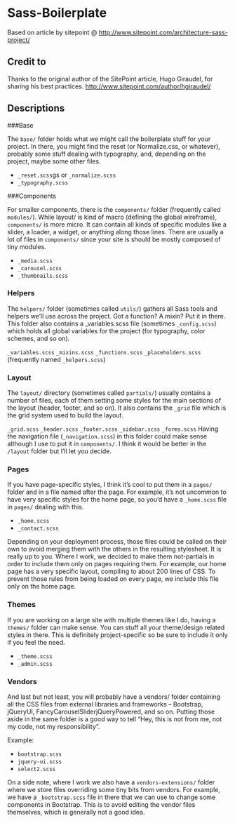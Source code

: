 # Sass-Boilerplate

Based on article by sitepoint @ http://www.sitepoint.com/architecture-sass-project/

## Credit to
Thanks to the original author of the SitePoint article, Hugo Giraudel, for sharing his best practices. http://www.sitepoint.com/author/hgiraudel/

## Descriptions

###Base

The `base/` folder holds what we might call the boilerplate stuff for your project. In there, you might find the reset (or Normalize.css, or whatever), probably some stuff dealing with typography, and, depending on the project, maybe some other files.

* `_reset.scss`gs or `_normalize.scss`
* `_typography.scss`

###Components

For smaller components, there is the `components/` folder (frequently called `modules/`). While layout/ is kind of macro (defining the global wireframe), `components/` is more micro. It can contain all kinds of specific modules like a slider, a loader, a widget, or anything along those lines. There are usually a lot of files in `components/` since your site is should be mostly composed of tiny modules.

* `_media.scss`
* `_carousel.scss`
* `_thumbnails.scss`

### Helpers

The `helpers/` folder (sometimes called `utils/`) gathers all Sass tools and helpers we’ll use across the project. Got a function? A mixin? Put it in there. This folder also contains a _variables.scss file (sometimes `_config.scss`) which holds all global variables for the project (for typography, color schemes, and so on).

`_variables.scss`
`_mixins.scss`
`_functions.scss`
`_placeholders.scss` (frequently named `_helpers.scss`)


### Layout

The `layout/` directory (sometimes called `partials/`) usually contains a number of files, each of them setting some styles for the main sections of the layout (header, footer, and so on). It also contains the `_grid` file which is the grid system used to build the layout.

`_grid.scss`
`_header.scss`
`_footer.scss`
`_sidebar.scss`
`_forms.scss`
Having the navigation file (`_navigation.scss`) in this folder could make sense although I use to put it in `components/`. I think it would be better in the `/layout` folder but I’ll let you decide.

### Pages

If you have page-specific styles, I think it’s cool to put them in a `pages/` folder and in a file named after the page. For example, it’s not uncommon to have very specific styles for the home page, so you’d have a `_home.scss` file in `pages/` dealing with this.

* `_home.scss`
* `_contact.scss`

Depending on your deployment process, those files could be called on their own to avoid merging them with the others in the resulting stylesheet. It is really up to you. Where I work, we decided to make them not-partials in order to include them only on pages requiring them. For example, our home page has a very specific layout, compiling to about 200 lines of CSS. To prevent those rules from being loaded on every page, we include this file only on the home page.

### Themes

If you are working on a large site with multiple themes like I do, having a `themes/` folder can make sense. You can stuff all your theme/design related styles in there. This is definitely project-specific so be sure to include it only if you feel the need.

* `_theme.scss`
* `_admin.scss`

### Vendors

And last but not least, you will probably have a vendors/ folder containing all the CSS files from external libraries and frameworks – Bootstrap, jQueryUI, FancyCarouselSliderjQueryPowered, and so on. Putting those aside in the same folder is a good way to tell “Hey, this is not from me, not my code, not my responsibility”.

Example:

* `bootstrap.scss`
* `jquery-ui.scss`
* `select2.scss`

On a side note, where I work we also have a `vendors-extensions/` folder where we store files overriding some tiny bits from vendors. For example, we have a `_bootstrap.scss` file in there that we can use to change some components in Bootstrap. This is to avoid editing the vendor files themselves, which is generally not a good idea.
